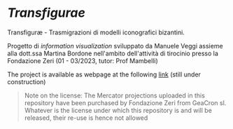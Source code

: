 # <i>Transfigurae</i>

Transfiguræ - Trasmigrazioni di modelli iconografici bizantini.

Progetto di <i>information visualization</i> sviluppato da Manuele Veggi assieme alla dott.ssa Martina Bordone nell'ambito dell'attività di tirocinio presso la Fondazione Zeri (01 - 03/2023, tutor: Prof Mambelli)

The project is available as webpage at the following [link](https://fondazerimv.github.io/transfigurae/) (still under construction)

> Note on the license: The Mercator projections uploaded in this repository have been purchased by Fondazione Zeri from GeaCron sl. Whatever is the license under which this repository is and will be released, their re-use is hence not allowed

